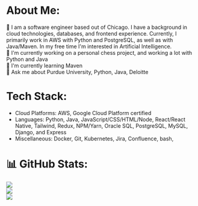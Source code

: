 # About Me:
🏢 I am a software engineer based out of Chicago. I have a background in cloud technologies, databases, and frontend experience. Currently, I primarily work in AWS with Python and PostgreSQL, as well as with Java/Maven. In my free time I'm interested in Artificial Intelligence.<br>
🔭 I'm currently working on a personal chess project, and working a lot with Python and Java<br>🌱 I'm currently learning Maven<br>💬 Ask me about Purdue University, Python, Java, Deloitte

# Tech Stack:
- Cloud Platforms: AWS, Google Cloud Platform certified
- Languages: Python, Java, JavaScript/CSS/HTML/Node, React/React Native, Tailwind, Redux, NPM/Yarn, Oracle SQL, PostgreSQL, MySQL, Django, and Express
- Miscellaneous: Docker, Git, Kubernetes, Jira, Confluence, bash,

# 📊 GitHub Stats:
![](https://github-readme-stats.vercel.app/api?username=agstatz&theme=dark&hide_border=false&include_all_commits=true&count_private=false)<br/>
![](https://github-readme-streak-stats.herokuapp.com/?user=agstatz&theme=dark&hide_border=false)<br/>
![](https://github-readme-stats.vercel.app/api/top-langs/?username=agstatz&theme=dark&hide_border=false&include_all_commits=true&count_private=false&layout=compact)

<!-- Proudly created with GPRM ( https://gprm.itsvg.in ) -->
<!---
agstatz/agstatz is a ✨ special ✨ repository because its `README.md` (this file) appears on your GitHub profile.
You can click the Preview link to take a look at your changes.
--->
